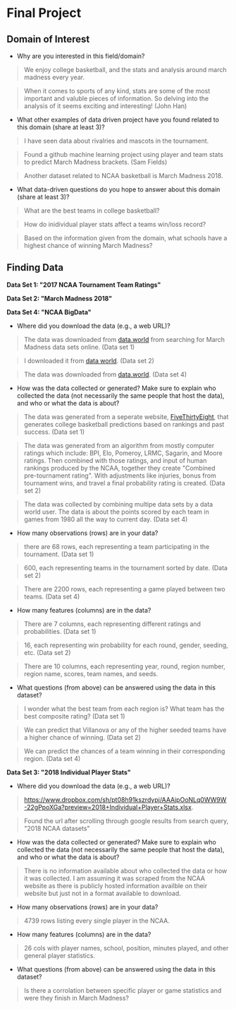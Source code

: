 # Final Project
## Domain of Interest
- Why are you interested in this field/domain?
> We enjoy college basketball, and the stats and analysis around march madness every year.

> When it comes to sports of any kind, stats are some of the most important and valuble pieces of information. So delving into the analysis of it seems exciting and interesting! (John Han)

- What other examples of data driven project have you found related to this domain (share at least 3)?
> I have seen data about rivalries and mascots in the tournament.

> Found a github machine learning project using player and team stats to predict March Madness brackets. (Sam Fields)

> Another dataset related to NCAA basketball is March Madness 2018.

- What data-driven questions do you hope to answer about this domain (share at least 3)?
> What are the best teams in college basketball?

> How do inidividual player stats affect a teams win/loss record?

> Based on the information given from the domain, what schools have a highest chance of winning March Madness?

## Finding Data
**Data Set 1: "2017 NCAA Tournament Team Ratings"**

**Data Set 2: "March Madness 2018"**

**Data Set 4: "NCAA BigData"**

- Where did you download the data (e.g., a web URL)?
> The data was downloaded from [data.world](https://data.world/fivethirtyeight/march-madness-2017/workspace/file?filename=2017+NCAA+Tournament+team+ratings+-+Sheet1.csv) from searching for March Madness data sets online. (Data set 1)

> I downloaded it from [data world](https://data.world/fivethirtyeight/march-madness-2018). (Data set 2)

> The data was downloaded from [data.world](https://data.world/michaelaroy/ncaa-tournament-results/workspace/file?filename=Big_Dance_CSV.csv). (Data set 4)

- How was the data collected or generated? Make sure to explain who collected the data (not necessarily the same people that host the data), and who or what the data is about?
> The data was generated from a seperate website, [FiveThirtyEight](https://projects.fivethirtyeight.com/2017-march-madness-predictions/), that generates college basketball predictions based on rankings and past success. (Data set 1)

> The data was generated from an algorithm from mostly computer ratings which include: BPI, Elo, Pomeroy, LRMC, Sagarin, and Moore ratings. Then combined with those ratings, and input of human rankings produced by the NCAA, together they create "Combined pre-tournament rating". With adjustments like injuries, bonus from tournament wins, and travel a final probability rating is created. (Data set 2)

> The data was collected by combining multipe data sets by a data world user. The data is about the points scored by each team in games from 1980 all the way to current day. (Data set 4) 

- How many observations (rows) are in your data?
> there are 68 rows, each representing a team participating in the tournament. (Data set 1)

> 600, each representing teams in the tournament sorted by date. (Data set 2)

> There are 2200 rows, each representing a game played between two teams. (Data set 4)

- How many features (columns) are in the data?
> There are 7 columns, each representing different ratings and probabilities. (Data set 1)

> 16, each representing win probability for each round, gender, seeding, etc. (Data set 2)

> There are 10 columns, each representing year, round, region number, region name, scores, team names, and seeds.

- What questions (from above) can be answered using the data in this dataset?
> I wonder what the best team from each region is? What team has the best composite rating? (Data set 1)

> We can predict that Villanova or any of the higher seeded teams have a higher chance of winning. (Data set 2)

> We can predict the chances of a team winning in their corresponding region. (Data set 4)

**Data Set 3: "2018 Individual Player Stats"**
- Where did you download the data (e.g., a web URL)?
> https://www.dropbox.com/sh/pt08h91kszrdypj/AAAjpOoNLq0WW9W-22gPpoXGa?preview=2018+Individual+Player+Stats.xlsx. 

> Found the url after scrolling through google results from search query, "2018 NCAA datasets"

- How was the data collected or generated? Make sure to explain who collected the data (not necessarily the same people that host the data), and who or what the data is about?
> There is no information available about who collected the data or how it was collected. I am assuming it was scraped from the NCAA
> website as there is publicly hosted information availble on their website but just not in a format available to download.

- How many observations (rows) are in your data?
> 4739 rows listing every single player in the NCAA.

- How many features (columns) are in the data?
> 26 cols with player names, school, position, minutes played, and other general player statistics.

- What questions (from above) can be answered using the data in this dataset?
> Is there a corrolation between specific player or game statistics and were they finish in March Madness?
